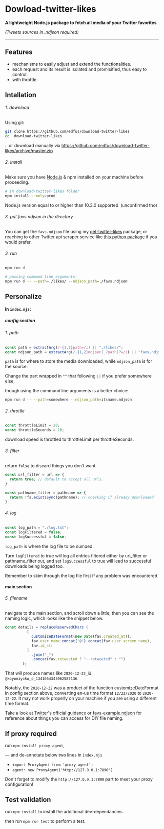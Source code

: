 # Dowload-twitter-likes

**A lightweight Node.js package to fetch all media of your Twitter favorites**

*(Tweets sources in .ndjson required)*

---

## Features

- mechanisms to easily adjust and extend the functionalities.
- each request and its result is isolated and promisified, thus easy to control.
- with throttle.

## Intallation

###### 1. download

Using git:

```bash
git clone https://github.com/edfus/download-twitter-likes
cd  download-twitter-likes
```

...or download manually via <https://github.com/edfus/download-twitter-likes/archive/master.zip>

###### 2. install

Make sure you have [Node.js](https://nodejs.org/en/) & npm installed on your machine before proceeding.

```bash
# in download-twitter-likes folder
npm install --only=prod
```

Node.js version equal to or higher than 10.3.0 supported. (unconfirmed tho)

###### 3. put favs.ndjson in the directory

You can get the `favs.ndjson` file using my [get-twitter-likes](https://github.com/edfus/get-twitter-likes) package, or reaching to other Twitter api scraper service like [this python package](https://github.com/tekumara/twitter-likes) if you would prefer.

###### 3. run

```bash
npm run d

# passing command line arguments:
npm run d -- --path=./likes/ --ndjson_path=./favs.ndjson
```

## Personalize

#### in `index.mjs`:

##### config section

###### 1. path

```js
const path = extractArg(/-{1,2}path=/i) || "./likes/";
const ndjson_path = extractArg(/-{1,2}ndjson(_?path)?=/i) || "favs.ndjson";
```

`path` is for where to store the media downloaded, while `ndjson_path` is for the source.

Change the part wrapped in `""` that following `||` if you prefer somewhere else,

though using the command line arguments is a better choice:

```bash
npm run d -- --path=somewhere --ndjson_path=itsname.ndjson
```

###### 2. throttle

```js
const throttleLimit = 20; 
const throttleSeconds = 10;
```

download speed is throttled to throttleLimit per throttleSeconds.

###### 3. filter

return `false` to discard things you don't want.

```js
const url_filter = url => {
  return true; // default to accept all urls.
}

const pathname_filter = pathname => {
  return !fs.existsSync(pathname); // checking if already downloaded
}
```

###### 4. log

```js
const log_path = "./log.txt";
const logFiltered = false;
const logSuccessful = false;
```

`log_path` is where the log file to be dumped.

Turn `logFiltered` to true will log all entries filtered either by url_filter or pathname_filter out, and set `logSuccessful` to true will lead to successful downloads being logged too.

Remember to skim through the log file first if any problem was encountered.

#### main section

###### 5. filename

navigate to the main section, and scroll down a little, then you can see the naming logic, which looks like the snippet below.

```js
const details = replaceReservedChars (
          [
            customizeDateFormat(new Date(fav.created_at)),
            fav.user.name.concat("@").concat(fav.user.screen_name),
            fav.id_str 
          ]
            .join("_")
            .concat(fav.retweeted ? "--retweeted" : "")
        );
```

That will produce names like `2020-12-22_暦@koyomiyoko_o_1341064343962587136`.

Notably, the `2020-12-22` was a product of the function customizeDateFormat in config section above, converting en-us time format `12/22/2020` to `2020-12-22`. It may not work properly on your machine if you are using a different time format.

Take a look at [Twitter's official guidance](https://developer.twitter.com/en/docs/twitter-api/v1/data-dictionary/object-model/extended-entities) or [favs-example.ndjson](https://github.com/edfus/download-twitter-likes/blob/master/favs-example.ndjson) for reference about things you can access for DIY file naming.

## If proxy required

run `npm install proxy-agent`,

— and de-annotate below two lines in `index.mjs`

- `import ProxyAgent from 'proxy-agent';`
- `agent: new ProxyAgent('http://127.0.0.1:7890')`

Don't forget to modify the `http://127.0.0.1:7890` part to meet your proxy configuration!

## Test validation

run `npm install` to install the additional dev-dependancies.

then run `npm run test` to perform a test.